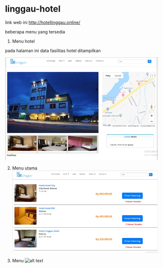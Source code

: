 # linggau-hotel

link web ini http://hotellinggau.online/

beberapa menu yang tersedia

1. Menu hotel 

pada halaman ini data fasilitas hotel ditampilkan

![alt text](https://raw.githubusercontent.com/davit37/linggau-hotel/master/hotellingga/Screenshot_1.jpg)

2. Menu utama
![alt text](https://raw.githubusercontent.com/davit37/linggau-hotel/master/hotellingga/Screenshot_2.jpg)

3. Menu 
![alt text](https://raw.githubusercontent.com/davit37/linggau-hotel/master/hotellingga/Screenshot_3.jpg)

